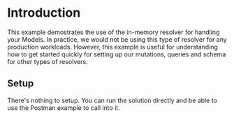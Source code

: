 # Introduction

This example demostrates the use of the in-memory resolver for handling your Models. In practice, we would not be using this type of resolver for any production workloads. However, this example is useful for understanding how to get started quickly for setting up our mutations, queries and schema for other types of resolvers.

## Setup

There's nothing to setup. You can run the solution directly and be able to use the Postman example to call into it.